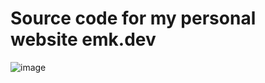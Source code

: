 # Source code for my personal website emk.dev
![image](https://user-images.githubusercontent.com/11874169/236974679-a03826b1-4406-4e78-8eaf-67e2e59f1431.jpg)
